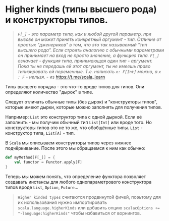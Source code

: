 # Higher kinds (типы высшего рода) и конструкторы типов.

> *`F[_]` - это параметр типа, как и любой другой параметр, при вызове он может принять конкретный аргумент - тип. Отличие от простых "дженериков"  в том, что это так называемый "тип высшего рода". Если строить аналогию с обычными параметрами он принимает на вход не просто значение, а функцию типа. `F[_]` означает - функция типа, принимающая один тип - аргумент. Пока ты не передашь ей этот аргумент, ты не имеешь право типизировать ей переменные. Т.е. написать `x: F[Int]` можно, а `x : F` - нельзя.* - из https://t.me/scala_learn

Типы высшего порядка - это что-то вроде типов для типов. Они определяют количество "дырок" в типе. 

Следует отличать обычные типы (без дырок) и "конструкторы типов", которые имеют дырки, которые можно заполнять для получения типов. 

Например: `List` это конструктор типа с одной дыркой. Если её заполнить - мы получим обычный тип `List[Int]` или вроде того. Но конструкторы типов это не то же, что обобщённые типы. `List` - конструктор типа, `List[A]` - тип. 

В `Scala` мы описываем конструкторы типов через нижнее подчёркивание. После этого мы обращаемся к ним как обычно:

```scala
def myMethod[F[_]] = {
	val functor = Functor.apply[F]
}
```

Теперь мы можем понять, что определение функтора позволяет создавать инстансы для любого однопараметрового конструктора типов вроде `List`, `Option`, `Future`...

> `Higher kinded types` считаются продвинутой фичей, поэьтому для их использования нужно импортировать `scala.language.higherKinds` или добавить опцию `scalacOptions += "-language:higherKinds"` чтобы избавиться от ворнингов.